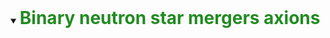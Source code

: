 <details open id="BNSM-axions">
<summary><span style="font-size:2em;font-weight:bold;color:#228B22;">Binary neutron star mergers axions</span></summary>

</details>
<div class="green-line"></div>